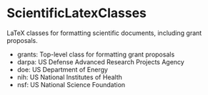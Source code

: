 # ScientificLatexClasses

LaTeX classes for formatting scientific documents, including grant proposals.
* grants: Top-level class for formatting grant proposals
* darpa: US Defense Advanced Research Projects Agency
* doe: US Department of Energy
* nih: US National Institutes of Health
* nsf: US National Science Foundation

